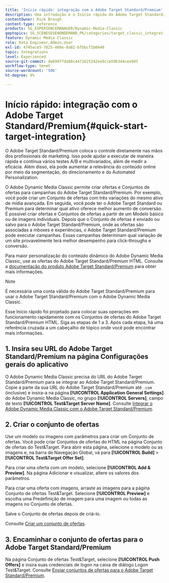 ```yaml
---
title: 'Início rápido: integração com o Adobe Target Standard/Premium'
description: Uma introdução e o Início rápido do Adobe Target Standard/Premium para ajudar você a começar a usar rapidamente as técnicas de integração do Adobe Target Standard/Premium no Adobe Dynamic Media Classic.
contentOwner: Rick Brough
content-type: reference
products: SG_EXPERIENCEMANAGER/Dynamic-Media-Classic
geptopics: SG_SCENESEVENONDEMAND_PK/categories/target_classic_integration
feature: Dynamic Media Classic
role: Data Engineer,Admin,User
exl-id: 4745ace5-7825-468e-8a82-bfbbcf1b0440
topic: Integrations
level: Experienced
source-git-commit: de6997fda88c4471625242ee9cca59b344cee945
workflow-type: tm+mt
source-wordcount: '506'
ht-degree: 0%

---
```


# Início rápido: integração com o Adobe Target Standard/Premium{#quick-start-target-integration}

O Adobe Target Standard/Premium coloca o controle diretamente nas mãos dos profissionais de marketing. Isso pode ajudar a executar de maneira rápida e contínua vários testes A/B e multivariados, além de medir a eficácia. Além disso, ela pode aumentar a relevância do conteúdo online por meio da segmentação, do direcionamento e do Automated Personalization.

O Adobe Dynamic Media Classic permite criar ofertas e Conjuntos de ofertas para campanhas do Adobe Target Standard/Premium. Por exemplo, você pode criar um Conjunto de ofertas com três variações do mesmo ativo de mídia avançada. Em seguida, você pode ter o Adobe Target Standard ou Premium para determinar qual ativo oferece melhor aumento de conversão. É possível criar ofertas e Conjuntos de ofertas a partir de um Modelo básico ou de imagens individuais. Depois que o Conjunto de ofertas é enviado ou salvo para o Adobe Target Standard/Premium, onde as ofertas são associadas a mboxes e experiências, o Adobe Target Standard/Premium pode executar campanhas. Essas campanhas determinam qual variação de um site provavelmente terá melhor desempenho para click-throughs e conversão.

Para maior personalização do conteúdo dinâmico do Adobe Dynamic Media Classic, use as ofertas do Adobe Target Standard/Premium HTML. Consulte a [documentação do produto Adobe Target Standard/Premium](https://experienceleague.adobe.com/pt-br/docs/target) para obter mais informações.

>[!NOTE]
>
>É necessária uma conta válida do Adobe Target Standard/Premium para usar o Adobe Target Standard/Premium com o Adobe Dynamic Media Classic.

Esse Início rápido foi projetado para colocar suas operações em funcionamento rapidamente com os Conjuntos de ofertas do Adobe Target Standard/Premium HTML. Siga as etapas de 1 a 3. Após cada etapa, há uma referência cruzada a um cabeçalho de tópico onde você pode encontrar mais informações.

## &#x200B;1. Insira seu URL do Adobe Target Standard/Premium na página Configurações gerais do aplicativo

O Adobe Dynamic Media Classic precisa do URL do Adobe Target Standard/Premium para se integrar ao Adobe Target Standard/Premium. Copie a parte da sua URL do Adobe Target Standard/Premium até `.com` (inclusive) e insira-a na página **[!UICONTROL Application General Settings]** do Adobe Dynamic Media Classic, no grupo **[!UICONTROL Servers]**, campo de texto **[!UICONTROL Test&Target Server Name]**. Consulte [Integrar o Adobe Dynamic Media Classic com o Adobe Target Standard/Premium](integrating-dmc-with-target.md#integrating-dmc-with-target).

## &#x200B;2. Criar o conjunto de ofertas

Use um modelo ou imagens com parâmetros para criar um Conjunto de ofertas. Você pode criar Conjuntos de ofertas do HTML na página Conjunto de ofertas do Test&amp;Target. Para abrir esta página, selecione o modelo ou as imagens e, na barra de Navegação Global, vá para **[!UICONTROL Build]** > **[!UICONTROL Test&Target Offer Set]**.

Para criar uma oferta com um modelo, selecione **[!UICONTROL Add & Preview]**. Na página Adicionar e visualizar, altere os valores dos parâmetros.

Para criar uma oferta com imagens, arraste as imagens para a página Conjunto de ofertas Test&amp;Target. Selecione **[!UICONTROL Preview]** e escolha uma Predefinição de imagem para uma imagem ou todas as imagens no Conjunto de ofertas.

Salve o Conjunto de ofertas depois de criá-lo.

Consulte [Criar um conjunto de ofertas](creating-offer-set.md#creating_an_offer_set).

## &#x200B;3. Encaminhar o conjunto de ofertas para o Adobe Target Standard/Premium

Na página Conjunto de ofertas Test&amp;Target, selecione **[!UICONTROL Push Offers]** e insira suas credenciais de logon na caixa de diálogo Logon Test&amp;Target. Consulte [Enviar conjuntos de ofertas para o Adobe Target Standard/Premium](pushing-offer-sets-target.md#pushing_offer_sets_to_target).
